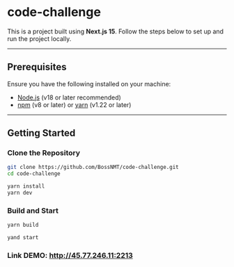 # code-challenge

This is a project built using **Next.js 15**. Follow the steps below to set up and run the project locally.

---

## Prerequisites

Ensure you have the following installed on your machine:

- [Node.js](https://nodejs.org/) (v18 or later recommended)
- [npm](https://www.npmjs.com/) (v8 or later) or [yarn](https://yarnpkg.com/) (v1.22 or later)

---

## Getting Started

### Clone the Repository

```bash
git clone https://github.com/BossNMT/code-challenge.git
cd code-challenge

yarn install
yarn dev

```

### Build and Start
```bash
yarn build

yand start
```

### Link DEMO: http://45.77.246.11:2213
